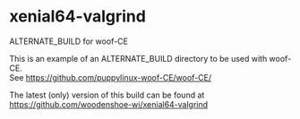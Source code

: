 # xenial64-valgrind
ALTERNATE_BUILD for woof-CE

This is an example of an ALTERNATE_BUILD directory to be used with woof-CE.  
See https://github.com/puppylinux-woof-CE/woof-CE/

The latest (only) version of this build can be found at  
https://github.com/woodenshoe-wi/xenial64-valgrind
